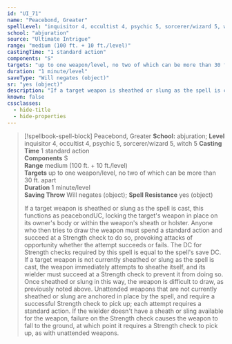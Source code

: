 ```yaml
---
id: "UI_71"
name: "Peacebond, Greater"
spellLevel: "inquisitor 4, occultist 4, psychic 5, sorcerer/wizard 5, witch 5"
school: "abjuration"
source: "Ultimate Intrigue"
range: "medium (100 ft. + 10 ft./level)"
castingTime: "1 standard action"
components: "S"
targets: "up to one weapon/level, no two of which can be more than 30 ft. apart"
duration: "1 minute/level"
saveType: "Will negates (object)"
sr: "yes (object)"
description: "If a target weapon is sheathed or slung as the spell is cast, this functions as peacebondUC, locking the target's weapon in place on its owner's body or within the weapon's sheath or holster. Anyone who then tries to draw the weapon must spend a standard action and succeed at a Strength check to do so, provoking attacks of opportunity whether the attempt succeeds or fails. The DC for Strength checks required by this spell is equal to the spell's save DC.  If a target weapon is not currently sheathed or slung as the spell is cast, the weapon immediately attempts to sheathe itself, and its wielder must succeed at a Strength check to prevent it from doing so. Once sheathed or slung in this way, the weapon is difficult to draw, as previously noted above. Unattended weapons that are not currently sheathed or slung are anchored in place by the spell, and require a successful Strength check to pick up; each attempt requires a standard action. If the wielder doesn't have a sheath or sling available for the weapon, failure on the Strength check causes the weapon to fall to the ground, at which point it requires a Strength check to pick up, as with unattended weapons."
known: false
cssclasses:
  - hide-title
  - hide-properties
---
```


> [!spellbook-spell-block] Peacebond, Greater
> **School:** abjuration; **Level** inquisitor 4, occultist 4, psychic 5, sorcerer/wizard 5, witch 5
> **Casting Time** 1 standard action  
> **Components** S  
> **Range** medium (100 ft. + 10 ft./level)  
> **Targets** up to one weapon/level, no two of which can be more than 30 ft. apart  
> **Duration** 1 minute/level  
> **Saving Throw** Will negates (object); **Spell Resistance** yes (object)
> 
> If a target weapon is sheathed or slung as the spell is cast, this functions as peacebondUC, locking the target's weapon in place on its owner's body or within the weapon's sheath or holster. Anyone who then tries to draw the weapon must spend a standard action and succeed at a Strength check to do so, provoking attacks of opportunity whether the attempt succeeds or fails. The DC for Strength checks required by this spell is equal to the spell's save DC.  If a target weapon is not currently sheathed or slung as the spell is cast, the weapon immediately attempts to sheathe itself, and its wielder must succeed at a Strength check to prevent it from doing so. Once sheathed or slung in this way, the weapon is difficult to draw, as previously noted above. Unattended weapons that are not currently sheathed or slung are anchored in place by the spell, and require a successful Strength check to pick up; each attempt requires a standard action. If the wielder doesn't have a sheath or sling available for the weapon, failure on the Strength check causes the weapon to fall to the ground, at which point it requires a Strength check to pick up, as with unattended weapons.